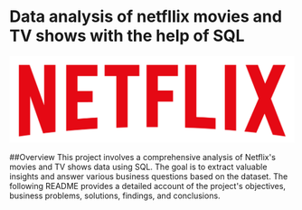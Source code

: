 # Data analysis of netfllix movies and TV shows with the help of SQL

![Netflix logo](https://github.com/TwinHarsh/netflix_data_analysis_SQL/blob/main/logo.png?raw=true)

##Overview
This project involves a comprehensive analysis of Netflix's movies and TV shows data using SQL. The goal is to extract valuable insights and answer various business questions based on the dataset. The following README provides a detailed account of the project's objectives, business problems, solutions, findings, and conclusions.
